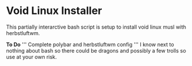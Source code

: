 # Void Linux Installer
This partially interarctive bash script is setup to install void linux musl with herbstluftwm.


**To Do** 
'''
Complete polybar and herbstluftwm config
'''
I know next to nothing about bash so there could be dragons and possibly a few trolls so use at your own risk.
